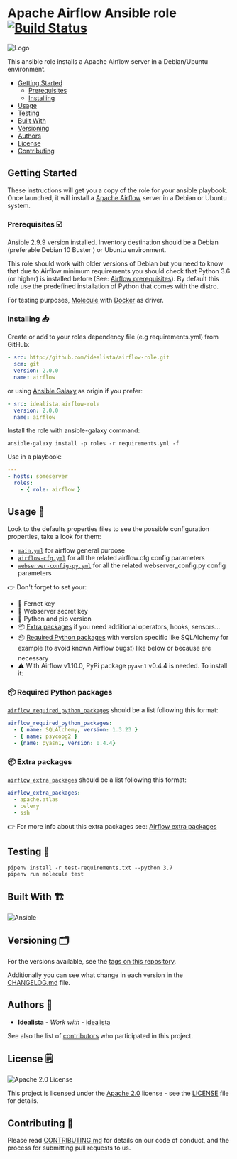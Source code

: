 # Apache Airflow Ansible role [![Build Status](https://travis-ci.org/idealista/airflow-role.png)](https://travis-ci.org/idealista/airflow-role)

![Logo](https://raw.githubusercontent.com/idealista/airflow-role/master/logo.gif)

This ansible role installs a Apache Airflow server in a Debian/Ubuntu environment.

- [Getting Started](#getting-started)
  - [Prerequisites](#prerequisites-☑️)
  - [Installing](#Installing-📥)
- [Usage](#usage-🏃)
- [Testing](#testing-🧪)
- [Built With](#built-with-🏗️)
- [Versioning](#versioning-🗂️)
- [Authors](#authors-:🦸)
- [License](#license-🗒️)
- [Contributing](#contributing-👷)

## Getting Started

These instructions will get you a copy of the role for your ansible playbook. Once launched, it will install a [Apache Airflow](https://airflow.apache.org/) server in a Debian or Ubuntu system.

### Prerequisites ☑️

Ansible 2.9.9 version installed.
Inventory destination should be a Debian (preferable Debian 10 Buster ) or Ubuntu environment.

This role should work with older versions of Debian but you need to know that due to Airflow minimum requirements you should check that Python 3.6 (or higher) is installed before (See: [Airflow prerequisites](https://airflow.apache.org/docs/apache-airflow/stable/installation.html#prerequisites)). By default this role use the predefined installation of Python that comes with the distro.

For testing purposes, [Molecule](https://molecule.readthedocs.io/) with [Docker](https://www.docker.com/) as driver.

### Installing 📥

Create or add to your roles dependency file (e.g requirements.yml) from GitHub:

```yml
- src: http://github.com/idealista/airflow-role.git
  scm: git
  version: 2.0.0
  name: airflow
```

or using [Ansible Galaxy](https://galaxy.ansible.com/idealista/airflow-role/) as origin if you prefer:

```yml
- src: idealista.airflow-role
  version: 2.0.0
  name: airflow
```

Install the role with ansible-galaxy command:

```shell
ansible-galaxy install -p roles -r requirements.yml -f
```

Use in a playbook:

```yml
---
- hosts: someserver
  roles:
    - { role: airflow }
```

## Usage 🏃

Look to the defaults properties files to see the possible configuration properties, take a look for them:

- [`main.yml`](./defaults/main/main.yml) for airflow general purpose
- [`airflow-cfg.yml`](./defaults/main/airflow-cfg.yml) for all the related airflow.cfg config parameters
- [`webserver-config-py.yml`](./defaults/main/webserver-config-py.yml) for all the related webserver_config.py config parameters

👉 Don't forget to set your:

- 🔑 Fernet key
- 🔑 Webserver secret key
- 🐍 Python and pip version
- 📦 [Extra packages](#Extra-packages) if you need additional operators, hooks, sensors...
- 📦 [Required Python packages](#Required-Python-packages) with version specific like SQLAlchemy for example (to avoid known Airflow bugs❗️) like below or because are necessary
- ⚠️ With Airflow v1.10.0, PyPi package `pyasn1` v0.4.4 is needed. To install it:

### 📦 Required Python packages

[`airflow_required_python_packages`](./defaults/main/main.yml) should be a list following this format:

```yml
airflow_required_python_packages:
  - { name: SQLAlchemy, version: 1.3.23 }
  - { name: psycopg2 }
  - {name: pyasn1, version: 0.4.4}
```

### 📦 Extra packages

[`airflow_extra_packages`](./defaults/main/main.yml) should be a list following this format:

```yml
airflow_extra_packages:
  - apache.atlas
  - celery
  - ssh
```

👉 For more info about this extra packages see: [Airflow extra packages](https://airflow.apache.org/docs/apache-airflow/stable/extra-packages-ref.html)

## Testing 🧪

```shell
pipenv install -r test-requirements.txt --python 3.7
pipenv run molecule test
```

## Built With 🏗️

![Ansible](https://img.shields.io/badge/ansible-2.9.9-green.svg)

## Versioning 🗂️

For the versions available, see the [tags on this repository](https://github.com/idealista/airflow-role/tags).

Additionally you can see what change in each version in the [CHANGELOG.md](CHANGELOG.md) file.

## Authors 🦸

- **Idealista** - *Work with* - [idealista](https://github.com/idealista)

See also the list of [contributors](https://github.com/idealista/airflow-role/contributors) who participated in this project.

## License 🗒️

![Apache 2.0 License](https://img.shields.io/hexpm/l/plug.svg)

This project is licensed under the [Apache 2.0](https://www.apache.org/licenses/LICENSE-2.0) license - see the [LICENSE](LICENSE) file for details.

## Contributing 👷

Please read [CONTRIBUTING.md](CONTRIBUTING.md) for details on our code of conduct, and the process for submitting pull requests to us.
